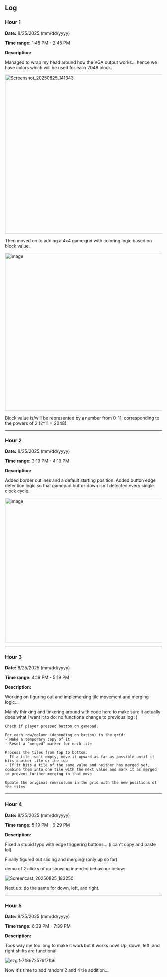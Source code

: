 ## Log

### Hour 1
**Date:** 8/25/2025 (mm/dd/yyyy)

**Time range:** 1:45 PM - 2:45 PM 

**Description:**

Managed to wrap my head around how the VGA output works... hence we have colors which will be used for each 2048 block.

<img width="728" height="512" alt="Screenshot_20250825_141343" src="https://github.com/user-attachments/assets/30823aaf-a04e-4cc4-83e6-f5f9748e7cec" />

Then moved on to adding a 4x4 game grid with coloring logic based on block value.

<img width="731" height="507" alt="image" src="https://github.com/user-attachments/assets/d6981c05-1df8-4949-ad61-432a7767abba" />

Block value is/will be represented by a number from 0-11, corresponding to the powers of 2 (2^11 = 2048).

---

### Hour 2
**Date:** 8/25/2025 (mm/dd/yyyy)

**Time range:** 3:19 PM - 4:19 PM 

**Description:**

Added border outlines and a default starting position. Added button edge detection logic so that gamepad button down isn't detected every single clock cycle.

<img width="648" height="464" alt="image" src="https://github.com/user-attachments/assets/d905228c-a179-4c2b-80f5-3887393c699b" />


---

### Hour 3

**Date:** 8/25/2025 (mm/dd/yyyy)

**Time range:** 4:19 PM - 5:19 PM 

**Description:**

Working on figuring out and implementing tile movement and merging logic...

Mainly thinking and tinkering around with code here to make sure it actually does what I want it to do: no functional change to previous log :(
```
Check if player pressed button on gamepad.

For each row/column (depending on button) in the grid:
- Make a temporary copy of it
- Reset a "merged" marker for each tile

Process the tiles from top to bottom:
- If a tile isn't empty, move it upward as far as possible until it hits another tile or the top
- If it hits a tile of the same value and neither has merged yet, combine them into one tile with the next value and mark it as merged to prevent further merging in that move

Update the original row/column in the grid with the new positions of the tiles
```
---

### Hour 4

**Date:** 8/25/2025 (mm/dd/yyyy)

**Time range:** 5:19 PM - 6:29 PM 

**Description:**

Fixed a stupid typo with edge triggering buttons... (i can't copy and paste lol)

Finally figured out sliding and merging! (only up so far)

demo of 2 clicks of up showing intended behaviour below:

![Screencast_20250825_183250](https://github.com/user-attachments/assets/147ab493-82fe-460f-b373-328dfa3a6af1)

Next up: do the same for down, left, and right.

---

### Hour 5

**Date:** 8/25/2025 (mm/dd/yyyy)

**Time range:** 6:39 PM - 7:39 PM 

**Description:**

Took way me too long to make it work but it works now! Up, down, left, and right shifts are functional.

![ezgif-7f8672576f71b6](https://github.com/user-attachments/assets/8eebeaac-f37e-4eee-b6b5-8e8d76b12532)

Now it's time to add random 2 and 4 tile addition...

